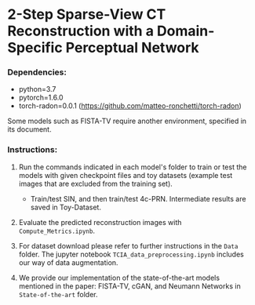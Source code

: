 # 2-Step Sparse-View CT Reconstruction with a Domain-Specific Perceptual Network

### Dependencies:

- python=3.7
- pytorch=1.6.0
- torch-radon=0.0.1 (https://github.com/matteo-ronchetti/torch-radon) 

Some models such as FISTA-TV require another environment, specified in its document.

### Instructions:

1. Run the commands indicated in each model's folder to train or test the models with given checkpoint files and toy datasets (example test images that are excluded from the training set).
    - Train/test SIN, and then train/test 4c-PRN. Intermediate results are saved in Toy-Dataset.

2. Evaluate the predicted reconstruction images with `Compute_Metrics.ipynb`.

3. For dataset download please refer to further instructions in the `Data` folder. The jupyter notebook `TCIA_data_preprocessing.ipynb` includes our way of data augmentation.

4. We provide our implementation of the state-of-the-art models mentioned in the paper: FISTA-TV, cGAN, and Neumann Networks in `State-of-the-art` folder.